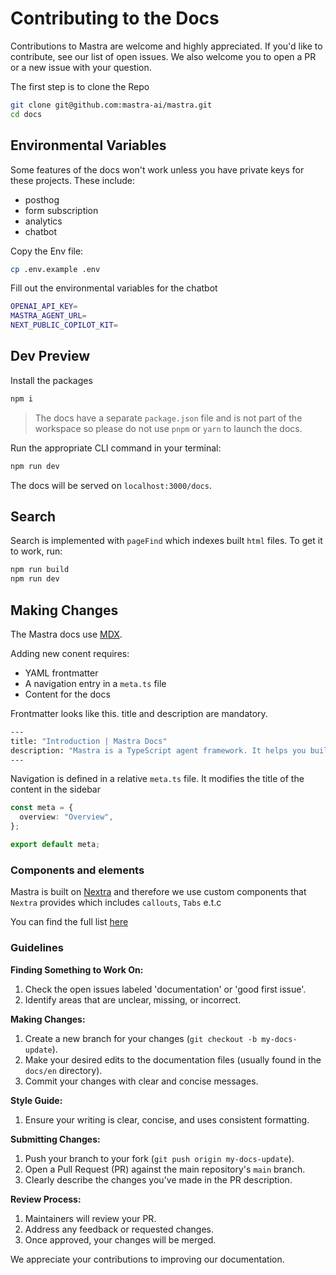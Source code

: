 # **Contributing to the Docs**

Contributions to Mastra are welcome and highly appreciated.
If you'd like to contribute, see our list of open issues. We also welcome you to open a PR or a new issue with your question.

The first step is to clone the Repo

```bash
git clone git@github.com:mastra-ai/mastra.git
cd docs
```

## Environmental Variables

Some features of the docs won't work unless you have private keys for these projects.
These include:

* posthog
* form subscription
* analytics
* chatbot

Copy the Env file:

```bash
cp .env.example .env
```

Fill out the environmental variables for the chatbot

```bash
OPENAI_API_KEY=
MASTRA_AGENT_URL=
NEXT_PUBLIC_COPILOT_KIT=
```

## Dev Preview

Install the packages

```bash
npm i
```

> The docs have a separate `package.json` file and is not part of the workspace so please do not use
`pnpm` or `yarn` to launch the docs.

Run the appropriate CLI command in your terminal:

```bash
npm run dev
```

The docs will be served on `localhost:3000/docs`.

## Search

Search is implemented with `pageFind` which indexes built `html` files. To get it to work, run:

```bash
npm run build
npm run dev
```

## Making Changes

The Mastra docs use [MDX](https://mdxjs.com/).

Adding new conent requires:

* YAML frontmatter
* A navigation entry in a `meta.ts` file
* Content for the docs

Frontmatter looks like this. title and description are mandatory.

```bash
---
title: "Introduction | Mastra Docs"
description: "Mastra is a TypeScript agent framework. It helps you build AI applications and features quickly. It gives you the set of primitives you need: workflows, agents, RAG, integrations, syncs and evals."
---
````

Navigation is defined in a relative `meta.ts` file. It modifies the title of the content in the sidebar

```ts
const meta = {
  overview: "Overview",
};

export default meta;
```

### Components and elements

Mastra is built on [Nextra](https://nextra.site/docs) and therefore we use custom components that `Nextra` provides which includes `callouts`, `Tabs` e.t.c

You can find the full list [here](https://nextra.site/docs/built-ins)

### Guidelines

**Finding Something to Work On:**

1. Check the open issues labeled 'documentation' or 'good first issue'.
2. Identify areas that are unclear, missing, or incorrect.

**Making Changes:**

1. Create a new branch for your changes (`git checkout -b my-docs-update`).
2. Make your desired edits to the documentation files (usually found in the `docs/en` directory).
3. Commit your changes with clear and concise messages.

**Style Guide:**

1. Ensure your writing is clear, concise, and uses consistent formatting.

**Submitting Changes:**

1. Push your branch to your fork (`git push origin my-docs-update`).
2. Open a Pull Request (PR) against the main repository's `main` branch.
3. Clearly describe the changes you've made in the PR description.

**Review Process:**

1. Maintainers will review your PR.
2. Address any feedback or requested changes.
3. Once approved, your changes will be merged.

We appreciate your contributions to improving our documentation.
